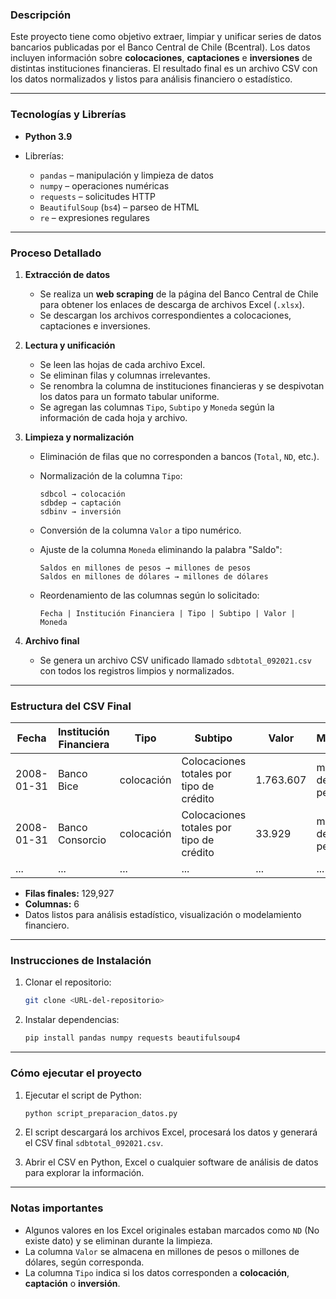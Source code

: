 ### Descripción

Este proyecto tiene como objetivo extraer, limpiar y unificar series de datos bancarios publicadas por el Banco Central de Chile (Bcentral). Los datos incluyen información sobre **colocaciones**, **captaciones** e **inversiones** de distintas instituciones financieras. El resultado final es un archivo CSV con los datos normalizados y listos para análisis financiero o estadístico.

---

### Tecnologías y Librerías

* **Python 3.9**
* Librerías:

  * `pandas` – manipulación y limpieza de datos
  * `numpy` – operaciones numéricas
  * `requests` – solicitudes HTTP
  * `BeautifulSoup` (`bs4`) – parseo de HTML
  * `re` – expresiones regulares

---

### Proceso Detallado

1. **Extracción de datos**

   * Se realiza un **web scraping** de la página del Banco Central de Chile para obtener los enlaces de descarga de archivos Excel (`.xlsx`).
   * Se descargan los archivos correspondientes a colocaciones, captaciones e inversiones.

2. **Lectura y unificación**

   * Se leen las hojas de cada archivo Excel.
   * Se eliminan filas y columnas irrelevantes.
   * Se renombra la columna de instituciones financieras y se despivotan los datos para un formato tabular uniforme.
   * Se agregan las columnas `Tipo`, `Subtipo` y `Moneda` según la información de cada hoja y archivo.

3. **Limpieza y normalización**

   * Eliminación de filas que no corresponden a bancos (`Total`, `ND`, etc.).
   * Normalización de la columna `Tipo`:

     ```
     sdbcol → colocación
     sdbdep → captación
     sdbinv → inversión
     ```
   * Conversión de la columna `Valor` a tipo numérico.
   * Ajuste de la columna `Moneda` eliminando la palabra "Saldo":

     ```
     Saldos en millones de pesos → millones de pesos
     Saldos en millones de dólares → millones de dólares
     ```
   * Reordenamiento de las columnas según lo solicitado:

     ```
     Fecha | Institución Financiera | Tipo | Subtipo | Valor | Moneda
     ```

4. **Archivo final**

   * Se genera un archivo CSV unificado llamado `sdbtotal_092021.csv` con todos los registros limpios y normalizados.

---

### Estructura del CSV Final

| Fecha      | Institución Financiera | Tipo       | Subtipo                                  | Valor     | Moneda            |
| ---------- | ---------------------- | ---------- | ---------------------------------------- | --------- | ----------------- |
| 2008-01-31 | Banco Bice             | colocación | Colocaciones totales por tipo de crédito | 1.763.607 | millones de pesos |
| 2008-01-31 | Banco Consorcio        | colocación | Colocaciones totales por tipo de crédito | 33.929    | millones de pesos |
| ...        | ...                    | ...        | ...                                      | ...       | ...               |

* **Filas finales:** 129,927
* **Columnas:** 6
* Datos listos para análisis estadístico, visualización o modelamiento financiero.

---

### Instrucciones de Instalación

1. Clonar el repositorio:

   ```bash
   git clone <URL-del-repositorio>
   ```
2. Instalar dependencias:

   ```bash
   pip install pandas numpy requests beautifulsoup4
   ```

---

### Cómo ejecutar el proyecto

1. Ejecutar el script de Python:

   ```bash
   python script_preparacion_datos.py
   ```
2. El script descargará los archivos Excel, procesará los datos y generará el CSV final `sdbtotal_092021.csv`.
3. Abrir el CSV en Python, Excel o cualquier software de análisis de datos para explorar la información.

---

### Notas importantes

* Algunos valores en los Excel originales estaban marcados como `ND` (No existe dato) y se eliminan durante la limpieza.
* La columna `Valor` se almacena en millones de pesos o millones de dólares, según corresponda.
* La columna `Tipo` indica si los datos corresponden a **colocación**, **captación** o **inversión**.
